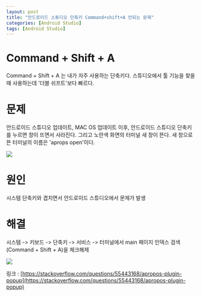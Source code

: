 ```yaml
---
layout: post
title: "안드로이드 스튜디오 단축키 Command+shift+A 안되는 문제"
categories: [Android Studio]
tags: [Android Studio]
---
```


# Command + Shift + A

Command + Shift + A 는 내가 자주 사용하는 단축키다. 스튜디오에서 툴 기능을 찾을때 사용하는데 '더블 쉬프트'보다 빠르다.

# 문제

안드로이드 스튜디오 업데이트, MAC OS 업데이트 이후, 안드로이드 스튜디오 단축키를 누르면 창이 뜨면서 사라진다. 그리고 노란색 화면의 터미널 새 창이 뜬다. 새 창으로 뜬 터미널의 이름은 'aprops open'이다.

![](https://i.stack.imgur.com/I2juW.png)

# 원인

시스템 단축키와 겹치면서 안드로이드 스튜디오에서 문제가 발생

# 해결

시스템 -> 키보드 -> 단축키 -> 서비스 -> 터미널에서 main 페이지 인덱스 검색(Command + Shift + A)을 체크해제

![](https://i.stack.imgur.com/lP3Pl.png)





링크 : [https://stackoverflow.com/questions/55443168/apropos-plugin-popup](https://stackoverflow.com/questions/55443168/apropos-plugin-popup)